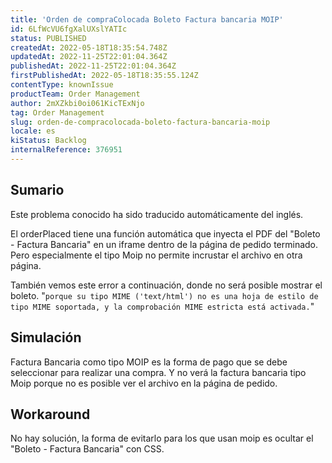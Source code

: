 ```yaml
---
title: 'Orden de compraColocada Boleto Factura bancaria MOIP'
id: 6LfWcVU6fgXalUXslYATIc
status: PUBLISHED
createdAt: 2022-05-18T18:35:54.748Z
updatedAt: 2022-11-25T22:01:04.364Z
publishedAt: 2022-11-25T22:01:04.364Z
firstPublishedAt: 2022-05-18T18:35:55.124Z
contentType: knownIssue
productTeam: Order Management
author: 2mXZkbi0oi061KicTExNjo
tag: Order Management
slug: orden-de-compracolocada-boleto-factura-bancaria-moip
locale: es
kiStatus: Backlog
internalReference: 376951
---
```


## Sumario

<div class="alert alert-info">
  <p>Este problema conocido ha sido traducido automáticamente del inglés.</p>
</div>


El orderPlaced tiene una función automática que inyecta el PDF del "Boleto - Factura Bancaria" en un iframe dentro de la página de pedido terminado.
Pero especialmente el tipo Moip no permite incrustar el archivo en otra página.

También vemos este error a continuación, donde no será posible mostrar el boleto.
"`porque su tipo MIME ('text/html') no es una hoja de estilo de tipo MIME soportada, y la comprobación MIME estricta está activada.`"



## Simulación


Factura Bancaria como tipo MOIP es la forma de pago que se debe seleccionar para realizar una compra.
Y no verá la factura bancaria tipo Moip porque no es posible ver el archivo en la página de pedido.




## Workaround


No hay solución, la forma de evitarlo para los que usan moip es ocultar el "Boleto - Factura Bancaria" con CSS.

